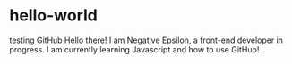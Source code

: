 # hello-world
testing GitHub
Hello there! I am Negative Epsilon, a front-end developer in progress. I am currently learning Javascript and how to use GitHub!
